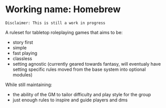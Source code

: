 # Working name: Homebrew

`Disclaimer: This is still a work in progress`

A ruleset for tabletop roleplaying games that aims to be:
  * story first
  * simple
  * fast playing
  * classless
  * setting agnostic (currently geared towards fantasy, will eventualy have setting specific rules moved from the base system into optional modules)

While still maintaining:
  * the ability of the GM to tailor difficulty and play style for the group
  * just enough rules to inspire and guide players and dms
